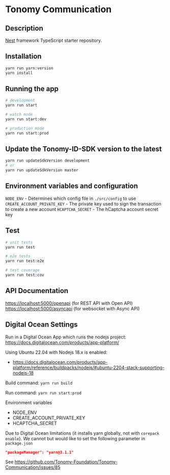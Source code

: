 # Tonomy Communication

## Description

[Nest](https://github.com/nestjs/nest) framework TypeScript starter repository.

## Installation

```bash
yarn run yarn:version
yarn install
```

## Running the app

```bash
# development
yarn run start

# watch mode
yarn run start:dev

# production mode
yarn run start:prod
```

## Update the Tonomy-ID-SDK version to the latest

```bash
yarn run updateSdkVersion development
# or
yarn run updateSdkVersion master
```

## Environment variables and configuration

`NODE_ENV` - Determines which config file in `./src/config` to use
`CREATE_ACCOUNT_PRIVATE_KEY` - The private key used to sign the transaction to create a new account
`HCAPTCHA_SECRET` - The hCaptcha account secret key

## Test

```bash
# unit tests
yarn run test

# e2e tests
yarn run test:e2e

# test coverage
yarn run test:cov
```

## API Documentation

<https://localhost:5000/openapi> (for REST API with Open API)
<https://localhost:5000/asyncapi> (for websocket with Async API)

## Digital Ocean Settings

Run in a Digital Ocean App which runs the nodejs project: <https://docs.digitalocean.com/products/app-platform/>

Using Ubuntu 22.04 with Nodejs 18.x is enabled:

- <https://docs.digitalocean.com/products/app-platform/reference/buildpacks/nodejs/#ubuntu-2204-stack-supporting-nodejs-18>

Build command: `yarn run build`

Run command: `yarn run start:prod`

Environment variables

- NODE_ENV
- CREATE_ACCOUNT_PRIVATE_KEY
- HCAPTCHA_SECRET

Due to Digital Ocean limitations (it installs yarn globally, not with `corepack enable`). We cannot but would like to set the following parameter in `package.json`

```json
"packageManager": "yarn@3.1.1"
```

See <https://github.com/Tonomy-Foundation/Tonomy-Communication/issues/85>
